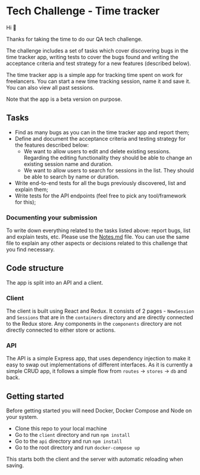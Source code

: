 # Tech Challenge - Time tracker

Hi 👋

Thanks for taking the time to do our QA tech challenge.

The challenge includes a set of tasks which cover discovering bugs in the time tracker app, writing tests to cover the bugs found and writing the acceptance criteria and test strategy for a new features (described below).

The time tracker app is a simple app for tracking time spent on work for freelancers. You can start a new time tracking session, name it and save it.
You can also view all past sessions.

Note that the app is a beta version on purpose.

## Tasks

- Find as many bugs as you can in the time tracker app and report them;
- Define and document the acceptance criteria and testing strategy for the features described below:
  - We want to allow users to edit and delete existing sessions. Regarding the editing functionality they should be able to change an existing session name and duration.
  - We want to allow users to search for sessions in the list. They should be able to search by name or duration.
- Write end-to-end tests for all the bugs previously discovered, list and explain them;
- Write tests for the API endpoints (feel free to pick any tool/framework for this);

### Documenting your submission

To write down everything related to the tasks listed above: report bugs, list and explain tests, etc. Please use the [Notes.md](./Notes.md) file.
You can use the same file to explain any other aspects or decisions related to this challenge that you find necessary.

## Code structure

The app is split into an API and a client.

### Client

The client is built using React and Redux. It consists of 2 pages - `NewSession` and `Sessions` that are in the `containers` directory and are directly connected to the Redux store. Any components in the `components` directory are not directly connected to either store or actions.

### API

The API is a simple Express app, that uses dependency injection to make it easy to swap out implementations of different interfaces. As it is currently a simple CRUD app, it follows a simple flow from `routes` -> `stores` -> `db` and back.

## Getting started

Before getting started you will need Docker, Docker Compose and Node on your system.

- Clone this repo to your local machine
- Go to the `client` directory and run `npm install`
- Go to the `api` directory and run `npm install`
- Go to the root directory and run `docker-compose up`

This starts both the client and the server with automatic reloading when saving.
